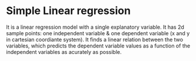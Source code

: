 # Simple Linear regression
It is a linear regression model with a single explanatory variable.
It has 2d sample points: one independent variable & one dependent variable (x and y in cartesian coordiante system).
It finds a linear relation between the two variables, which predicts the dependent variable values as a function of the independent variables as acurately as possible.
